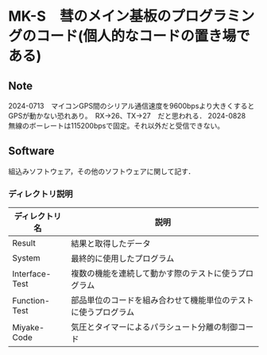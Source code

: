 # MK-S　彗のメイン基板のプログラミングのコード(個人的なコードの置き場である)
## Note
2024-0713　マイコンGPS間のシリアル通信速度を9600bpsより大きくするとGPSが動かない恐れあり。　RX→26、TX→27　だと思われる．
2024-0828　無線のボーレートは115200bpsで固定。それ以外だと受信できない。  

## Software
組込みソフトウェア，その他のソフトウェアに関して記す．

### ディレクトリ説明
|ディレクトリ名|説明|
|----|-----|
|Result|結果と取得したデータ|
|System|最終的に使用したプログラム|
|Interface-Test|複数の機能を連続して動かす際のテストに使うプログラム|
|Function-Test|部品単位のコードを組み合わせて機能単位のテストに使うプログラム|
|Miyake-Code|気圧とタイマーによるパラシュート分離の制御コード|
